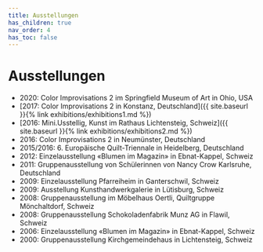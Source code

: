 ```yaml
---
title: Ausstellungen
has_children: true
nav_order: 4
has_toc: false
---
```


# Ausstellungen

- 2020: Color Improvisations 2 im Springfield Museum of Art in Ohio, USA
- [2017: Color Improvisations 2 in Konstanz, Deutschland]({{ site.baseurl }}{% link exhibitions/exhibitions1.md %})
- [2016: Mini.Usstellig, Kunst im Rathaus Lichtensteig, Schweiz]({{ site.baseurl }}{% link exhibitions/exhibitions2.md %})
- 2016: Color Improvisations 2 in Neumünster, Deutschland
- 2015/2016: 6. Europäische Quilt-Triennale in Heidelberg, Deutschland
- 2012: Einzelausstellung «Blumen im Magazin» in Ebnat-Kappel, Schweiz
- 2011: Gruppenausstellung von Schülerinnen von Nancy Crow Karlsruhe, Deutschland
- 2009: Einzelausstellung Pfarreiheim in Ganterschwil, Schweiz
- 2009: Ausstellung Kunsthandwerkgalerie in Lütisburg, Schweiz
- 2008: Gruppenausstellung im Möbelhaus Oertli, Quiltgruppe Mönchaltdorf, Schweiz
- 2008: Gruppenausstellung Schokoladenfabrik Munz AG in Flawil, Schweiz
- 2006: Einzelausstellung «Blumen im Magazin» in Ebnat-Kappel, Schweiz
- 2000: Gruppenausstellung Kirchgemeindehaus in Lichtensteig, Schweiz
